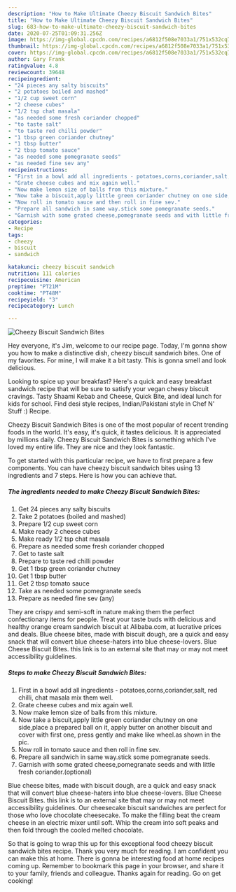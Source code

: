 ```yaml
---
description: "How to Make Ultimate Cheezy Biscuit Sandwich Bites"
title: "How to Make Ultimate Cheezy Biscuit Sandwich Bites"
slug: 683-how-to-make-ultimate-cheezy-biscuit-sandwich-bites
date: 2020-07-25T01:09:31.256Z
image: https://img-global.cpcdn.com/recipes/a6812f508e7033a1/751x532cq70/cheezy-biscuit-sandwich-bites-recipe-main-photo.jpg
thumbnail: https://img-global.cpcdn.com/recipes/a6812f508e7033a1/751x532cq70/cheezy-biscuit-sandwich-bites-recipe-main-photo.jpg
cover: https://img-global.cpcdn.com/recipes/a6812f508e7033a1/751x532cq70/cheezy-biscuit-sandwich-bites-recipe-main-photo.jpg
author: Gary Frank
ratingvalue: 4.8
reviewcount: 39648
recipeingredient:
- "24 pieces any salty biscuits"
- "2 potatoes boiled and mashed"
- "1/2 cup sweet corn"
- "2 cheese cubes"
- "1/2 tsp chat masala"
- "as needed some fresh coriander chopped"
- "to taste salt"
- "to taste red chilli powder"
- "1 tbsp green coriander chutney"
- "1 tbsp butter"
- "2 tbsp tomato sauce"
- "as needed some pomegranate seeds"
- "as needed fine sev any"
recipeinstructions:
- "First in a bowl add all ingredients - potatoes,corns,coriander,salt, red chilli, chat masala mix them well."
- "Grate cheese cubes and mix again well."
- "Now make lemon size of balls from this mixture."
- "Now take a biscuit,apply little green coriander chutney on one side,place a prepared ball on it, apply butter on another biscuit and cover with first one, press gently and make like wheel.as shown in the pic."
- "Now roll in tomato sauce and then roll in fine sev."
- "Prepare all sandwich in same way.stick some pomegranate seeds."
- "Garnish with some grated cheese,pomegranate seeds and with little fresh coriander.(optional)"
categories:
- Recipe
tags:
- cheezy
- biscuit
- sandwich

katakunci: cheezy biscuit sandwich 
nutrition: 111 calories
recipecuisine: American
preptime: "PT21M"
cooktime: "PT48M"
recipeyield: "3"
recipecategory: Lunch

---
```



![Cheezy Biscuit Sandwich Bites](https://img-global.cpcdn.com/recipes/a6812f508e7033a1/751x532cq70/cheezy-biscuit-sandwich-bites-recipe-main-photo.jpg)

Hey everyone, it's Jim, welcome to our recipe page. Today, I'm gonna show you how to make a distinctive dish, cheezy biscuit sandwich bites. One of my favorites. For mine, I will make it a bit tasty. This is gonna smell and look delicious.

Looking to spice up your breakfast? Here&#39;s a quick and easy breakfast sandwich recipe that will be sure to satisfy your vegan cheesy biscuit cravings. Tasty Shaami Kebab and Cheese, Quick Bite, and ideal lunch for kids for school. Find desi style recipes, Indian/Pakistani style in Chef N&#39; Stuff :) Recipe.

Cheezy Biscuit Sandwich Bites is one of the most popular of recent trending foods in the world. It's easy, it's quick, it tastes delicious. It is appreciated by millions daily. Cheezy Biscuit Sandwich Bites is something which I've loved my entire life. They are nice and they look fantastic.


To get started with this particular recipe, we have to first prepare a few components. You can have cheezy biscuit sandwich bites using 13 ingredients and 7 steps. Here is how you can achieve that.

<!--inarticleads1-->

##### The ingredients needed to make Cheezy Biscuit Sandwich Bites:

1. Get 24 pieces any salty biscuits
1. Take 2 potatoes (boiled and mashed)
1. Prepare 1/2 cup sweet corn
1. Make ready 2 cheese cubes
1. Make ready 1/2 tsp chat masala
1. Prepare as needed some fresh coriander chopped
1. Get to taste salt
1. Prepare to taste red chilli powder
1. Get 1 tbsp green coriander chutney
1. Get 1 tbsp butter
1. Get 2 tbsp tomato sauce
1. Take as needed some pomegranate seeds
1. Prepare as needed fine sev (any)


They are crispy and semi-soft in nature making them the perfect confectionary items for people. Treat your taste buds with delicious and healthy orange cream sandwich biscuit at Alibaba.com, at lucrative prices and deals. Blue cheese bites, made with biscuit dough, are a quick and easy snack that will convert blue cheese-haters into blue cheese-lovers. Blue Cheese Biscuit Bites. this link is to an external site that may or may not meet accessibility guidelines. 

<!--inarticleads2-->

##### Steps to make Cheezy Biscuit Sandwich Bites:

1. First in a bowl add all ingredients - potatoes,corns,coriander,salt, red chilli, chat masala mix them well.
1. Grate cheese cubes and mix again well.
1. Now make lemon size of balls from this mixture.
1. Now take a biscuit,apply little green coriander chutney on one side,place a prepared ball on it, apply butter on another biscuit and cover with first one, press gently and make like wheel.as shown in the pic.
1. Now roll in tomato sauce and then roll in fine sev.
1. Prepare all sandwich in same way.stick some pomegranate seeds.
1. Garnish with some grated cheese,pomegranate seeds and with little fresh coriander.(optional)


Blue cheese bites, made with biscuit dough, are a quick and easy snack that will convert blue cheese-haters into blue cheese-lovers. Blue Cheese Biscuit Bites. this link is to an external site that may or may not meet accessibility guidelines. Our cheesecake biscuit sandwiches are perfect for those who love chocolate cheesecake. To make the filling beat the cream cheese in an electric mixer until soft. Whip the cream into soft peaks and then fold through the cooled melted chocolate. 

So that is going to wrap this up for this exceptional food cheezy biscuit sandwich bites recipe. Thank you very much for reading. I am confident you can make this at home. There is gonna be interesting food at home recipes coming up. Remember to bookmark this page in your browser, and share it to your family, friends and colleague. Thanks again for reading. Go on get cooking!
